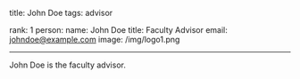 title: John Doe
tags: advisor

rank: 1
person:
    name: John Doe
    title: Faculty Advisor
    email: johndoe@example.com
    image: /img/logo1.png

---

John Doe is the faculty advisor.
